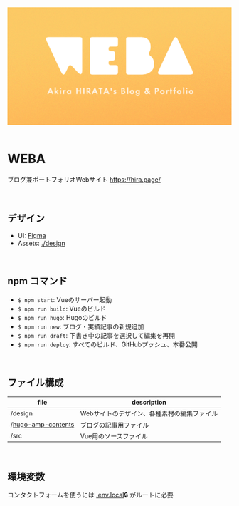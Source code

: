 <a href="hira.page" target="_blank">
  <img src="design/ogp.png" alt="WEBA">
</a>

<br/>
<br/>

# WEBA
ブログ兼ポートフォリオWebサイト
https://hira.page/


<br/>

## デザイン
* UI: [Figma](https://www.figma.com/file/FCrd1uYqTKyUW16MtbWU8C/hira.page)
* Assets: [./design](design)

<br/>

## npm コマンド
- `$ npm start`: Vueのサーバー起動
- `$ npm run build`: Vueのビルド
- `$ npm run hugo`: Hugoのビルド
- `$ npm run new`: ブログ・実績記事の新規追加
- `$ npm run draft`: 下書き中の記事を選択して編集を再開
- `$ npm run deploy`: すべてのビルド、GitHubプッシュ、本番公開

<br/>

## ファイル構成
file | description
--|--
/design | Webサイトのデザイン、各種素材の編集ファイル
/[hugo-amp-contents](./hugo-amp-contents/README.md) | ブログの記事用ファイル
/src | Vue用のソースファイル

<br/>

## 環境変数
コンタクトフォームを使うには [.env.local](https://www.notion.so/psephopaiktes/Blog-Portfolio-Renewal-ad291ee9ac9d445489982f8ca9daf450)🔒 がルートに必要
